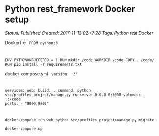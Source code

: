 # Python rest_framework Docker setup

_Status: Published_
_Created: 2017-11-13 02:47:28_
_Tags: Python rest Docker_

Dockerfile
<code>
FROM python:3

ENV PYTHONUNBUFFERED = 1
RUN mkdir /code
WORKDIR /code
COPY . /code/
RUN pip install -r requirements.txt
</code>

docker-compose.yml
<code>
version: '3'

services:
  web:
    build: .
    command: python src/profiles_project/manage.py runserver 0.0.0.0:8000
    volumes:
      - .:/code
    ports:
      - "8000:8000"

</code>
<code>
docker-compose run web python src/profiles_project/manage.py migrate
</code>
<code>
docker-compose up
</code>